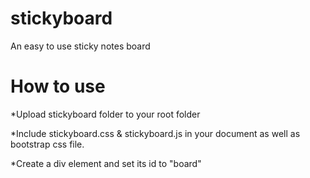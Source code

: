 # stickyboard
An easy to use sticky notes board

# How to use
*Upload stickyboard folder to your root folder

*Include stickyboard.css & stickyboard.js in your document as well as bootstrap css file.

*Create a div element and set its id to "board"
